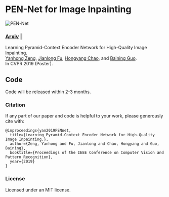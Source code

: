 # PEN-Net for Image Inpainting
![PEN-Net](https://github.com/researchmm/PEN-Net-for-Inpainting/blob/master/docs/PEN-Net.gif?raw=true)

### [Arxiv]() | 
Learning Pyramid-Context Encoder Network for High-Quality Image Inpainting.<br>
[Yanhong Zeng](),  [Jianlong Fu](https://jianlong-fu.github.io/), [Hongyang Chao](),  and [Baining Guo]().<br>
In CVPR 2019 (Poster).

## Code
Code will be released within 2-3 months. 


### Citation
If any part of our paper and code is helpful to your work, please generously cite with:
```
@inproceedings{yan2019PENnet,
  title={Learning Pyramid-Context Encoder Network for High-Quality Image Inpainting.},
  author={Zeng, Yanhong and Fu, Jianlong and Chao, Hongyang and Guo, Baining},
  booktitle={Proceedings of the IEEE Conference on Computer Vision and Pattern Recognition},
  year={2019}
}
```

### License
Licensed under an MIT license.
